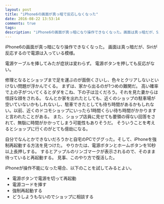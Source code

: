 ```yaml
---
layout: post
title: "iPhone6の画面が真っ暗で反応しなくなった"
date: 2016-08-22 13:53:14
comments: true
tags: 
description: "iPhone6の画面が真っ暗になり操作できなくなった。画面は真っ暗だが、Siriが反応するので電源は入っている模様。電源ケーブルを挿してみたが症状は変わらず。電源ボタンを押しても反応がない。自分でなんとかできないだろうかと自宅のPCでググり、iPhoneを強制再起動する方法を見つけた。"
---
```


iPhone6の画面が真っ暗になり操作できなくなった。
画面は真っ暗だが、Siriが反応するので電源は入っている模様。

電源ケーブルを挿してみたが症状は変わらず。
電源ボタンを押しても反応がない。

修理となるとショップまで足を運ぶのが面倒くさいし、色々とクリアしないといけない問題が浮かんでくる。
まずは、家から出るのが1つめの難関だ。
高い確率で上の子がついてくるとダダをこね、下の子は泣くだろう。それを見た妻からは怪訝な顔をされる。
なんとか家を出れたとしても、近くのショップの駐車場が空いていないかもしれないし、駐車できたとしても待ち時間があるかもしれない。以前、近くのドコモショップにいったら1時間くらい待ち時間がかかりますと言われたことがある。
また、ショップ店員に見せても要領の得ない回答をされて、無駄に時間がかかってしまう可能性もありそうだ。
そういうことを考えるとショップに行くのがとても億劫になる。

自分でなんとかできないだろうかと自宅のPCでググった。そして、iPhoneを強制再起動する方法を見つけた。
やりかたは、電源ボタンとホームボタンを10秒以上長押しする。
するとアップルのリンゴマークが表示されるので、そのまま待っていると再起動する。
見事、このやり方で復活した。

iPhoneが操作不能になった場合、以下のことを試してみるとよい。

- 電源ボタンで電源を切って再起動
- 電源コードを挿す
- 強制再起動する
- どうしようもないのでショップに相談する


